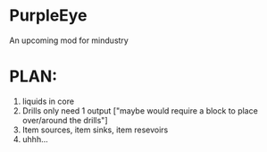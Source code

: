 # PurpleEye
An upcoming mod for mindustry
# PLAN: 
1. liquids in core
2. Drills only need 1 output ["maybe would require a block to place over/around the drills"]
3. Item sources, item sinks, item resevoirs
4. uhhh...